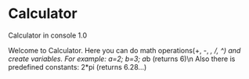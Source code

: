 # Calculator
Calculator in console 1.0

Welcome to Calculator.
Here you can do math operations(+, -, *, /, ^) and create variables.
For example:
a=2; b=3; a*b (returns 6)\n
Also there is predefined constants:
2*pi (returns 6.28...)
